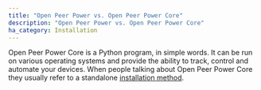 ```yaml
---
title: "Open Peer Power vs. Open Peer Power Core"
description: "Open Peer Power vs. Open Peer Power Core"
ha_category: Installation
---
```


Open Peer Power Core is a Python program, in simple words. It can be run on various operating systems and provide the ability to track, control and automate your devices.
When people talking about Open Peer Power Core they usually refer to a standalone [installation method](/docs/installation/).
